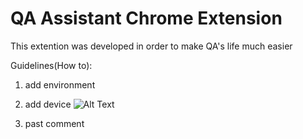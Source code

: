 # QA Assistant Chrome Extension
This extention was developed in order to make QA's life much easier 

Guidelines(How to): 
1. add environment 

2. add device 
![Alt Text](https://media.giphy.com/media/oNFG3gfqQ87YANSJMp/giphy.gif)
3. past comment 


